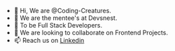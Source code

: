 - 👋 Hi, We are @Coding-Creatures.
- 👀 We are the mentee's at Devsnest.
- 🌱 To be Full Stack Developers.
- 💞️ We are looking to collaborate on Frontend Projects.
- 📫 Reach us on [Linkedin](www.linkedin.com/in/aditya-saini-286aa2182/)

<!---
Coding-Creatures/Coding-Creatures is a ✨ special ✨ repository because its `README.md` (this file) appears on your GitHub profile.
You can click the Preview link to take a look at your changes.
--->
